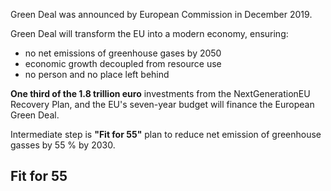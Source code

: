 Green Deal was announced by European Commission in December 2019.

Green Deal will transform the EU into a modern economy, ensuring:
- no net emissions of greenhouse gases by 2050
- economic growth decoupled from resource use
- no person and no place left behind

**One third of the 1.8 trillion euro** investments from the NextGenerationEU Recovery Plan, and the EU's seven-year budget will finance the European Green Deal.

Intermediate step is **"Fit for 55"** plan to reduce net emission of greenhouse gasses by 55 % by 2030.

## Fit for 55
